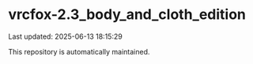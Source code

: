 # vrcfox-2.3_body_and_cloth_edition

Last updated: 2025-06-13 18:15:29

This repository is automatically maintained.
